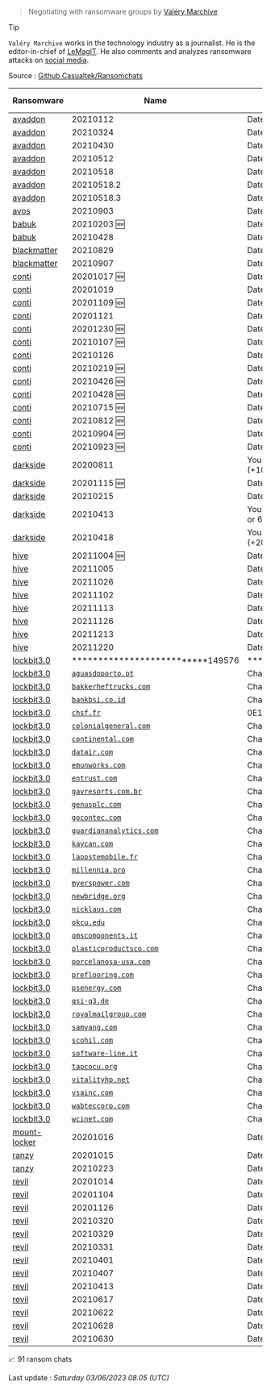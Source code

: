 
> Negotiating with ransomware groups by [Valéry Marchive](https://twitter.com/ValeryMarchive)

> [!TIP]
> `Valéry Marchive` works in the technology industry as a journalist. He is the editor-in-chief of [LeMagIT](https://www.lemagit.fr). He also comments and analyzes ransomware attacks on [social media](https://twitter.com/valerymarchive?lang=en).
> 
Source : [Github Casualtek/Ransomchats](https://github.com/Casualtek/Ransomchats/)
 
   
 
| Ransomware | Name | Desc. | # Msg | Chat | 
|---|---|---|---|---|
| [avaddon](profiles.md?id=avaddon)  | 20210112  | Date: 2021-01-12 | 25 | <a href="https://chat.ransomware.live/chat/avaddon/20210112.html" target=_blank> 💬 </a> | 
| [avaddon](profiles.md?id=avaddon)  | 20210324  | Date: 2021-03-24 | 73 | <a href="https://chat.ransomware.live/chat/avaddon/20210324.html" target=_blank> 💬 </a> | 
| [avaddon](profiles.md?id=avaddon)  | 20210430  | Date: 2021-04-30 | 103 | <a href="https://chat.ransomware.live/chat/avaddon/20210430.html" target=_blank> 💬 </a> | 
| [avaddon](profiles.md?id=avaddon)  | 20210512  | Date: 2021-05-12 | 35 | <a href="https://chat.ransomware.live/chat/avaddon/20210512.html" target=_blank> 💬 </a> | 
| [avaddon](profiles.md?id=avaddon)  | 20210518  | Date: 2021-05-18 | 17 | <a href="https://chat.ransomware.live/chat/avaddon/20210518.html" target=_blank> 💬 </a> | 
| [avaddon](profiles.md?id=avaddon)  | 20210518.2  | Date: 2021-05-18 | 24 | <a href="https://chat.ransomware.live/chat/avaddon/20210518_2.html" target=_blank> 💬 </a> | 
| [avaddon](profiles.md?id=avaddon)  | 20210518.3  | Date: 2021-05-18 | 103 | <a href="https://chat.ransomware.live/chat/avaddon/20210518_3.html" target=_blank> 💬 </a> | 
| [avos](profiles.md?id=avos)  | 20210903  | Date: 2021-09-03 | 86 | <a href="https://chat.ransomware.live/chat/avos/20210903.html" target=_blank> 💬 </a> | 
| [babuk](profiles.md?id=babuk)  | 20210203   🆕 | Date: 2021-02-03 | 106 | <a href="https://chat.ransomware.live/chat/babuk/20210203.html" target=_blank> 💬 </a> | 
| [babuk](profiles.md?id=babuk)  | 20210428  | Date: 2021-04-28 | 44 | <a href="https://chat.ransomware.live/chat/babuk/20210428.html" target=_blank> 💬 </a> | 
| [blackmatter](profiles.md?id=blackmatter)  | 20210829  | Date: 2021-08-29 | 44 | <a href="https://chat.ransomware.live/chat/blackmatter/20210829.html" target=_blank> 💬 </a> | 
| [blackmatter](profiles.md?id=blackmatter)  | 20210907  | Date: 2021-09-07 | 77 | <a href="https://chat.ransomware.live/chat/blackmatter/20210907.html" target=_blank> 💬 </a> | 
| [conti](profiles.md?id=conti)  | 20201017   🆕 | Date: 2020-10-17 | 78 | <a href="https://chat.ransomware.live/chat/conti/20201017.html" target=_blank> 💬 </a> | 
| [conti](profiles.md?id=conti)  | 20201019  | Date: 2020-10-19 | 9 | <a href="https://chat.ransomware.live/chat/conti/20201019.html" target=_blank> 💬 </a> | 
| [conti](profiles.md?id=conti)  | 20201109   🆕 | Date: 2020-11-09 | 255 | <a href="https://chat.ransomware.live/chat/conti/20201109.html" target=_blank> 💬 </a> | 
| [conti](profiles.md?id=conti)  | 20201121  | Date: 2020-11-21 | 6 | <a href="https://chat.ransomware.live/chat/conti/20201121.html" target=_blank> 💬 </a> | 
| [conti](profiles.md?id=conti)  | 20201230   🆕 | Date: 2020-12-30 | 146 | <a href="https://chat.ransomware.live/chat/conti/20201230.html" target=_blank> 💬 </a> | 
| [conti](profiles.md?id=conti)  | 20210107   🆕 | Date: 2021-01-07 | 139 | <a href="https://chat.ransomware.live/chat/conti/20210107.html" target=_blank> 💬 </a> | 
| [conti](profiles.md?id=conti)  | 20210126  | Date: 2021-01-26 | 9 | <a href="https://chat.ransomware.live/chat/conti/20210126.html" target=_blank> 💬 </a> | 
| [conti](profiles.md?id=conti)  | 20210219   🆕 | Date: 2021-02-19 | 12 | <a href="https://chat.ransomware.live/chat/conti/20210219.html" target=_blank> 💬 </a> | 
| [conti](profiles.md?id=conti)  | 20210426   🆕 | Date: 2021-04-26 | 12 | <a href="https://chat.ransomware.live/chat/conti/20210426.html" target=_blank> 💬 </a> | 
| [conti](profiles.md?id=conti)  | 20210428   🆕 | Date: 2021-04-28 | 13 | <a href="https://chat.ransomware.live/chat/conti/20210428.html" target=_blank> 💬 </a> | 
| [conti](profiles.md?id=conti)  | 20210715   🆕 | Date: 2021-07-15 | 10 | <a href="https://chat.ransomware.live/chat/conti/20210715.html" target=_blank> 💬 </a> | 
| [conti](profiles.md?id=conti)  | 20210812   🆕 | Date: 2021-08-12 | 46 | <a href="https://chat.ransomware.live/chat/conti/20210812.html" target=_blank> 💬 </a> | 
| [conti](profiles.md?id=conti)  | 20210904   🆕 | Date: 2021-09-04 | 17 | <a href="https://chat.ransomware.live/chat/conti/20210904.html" target=_blank> 💬 </a> | 
| [conti](profiles.md?id=conti)  | 20210923   🆕 | Date: 2021-09-23 | 14 | <a href="https://chat.ransomware.live/chat/conti/20210923.html" target=_blank> 💬 </a> | 
| [darkside](profiles.md?id=darkside)  | 20200811  | You need pay  $ 2,000,000 190.363 BTC (+10%) or 22537.751 XMR | 85 | <a href="https://chat.ransomware.live/chat/darkside/20200811.html" target=_blank> 💬 </a> | 
| [darkside](profiles.md?id=darkside)  | 20201115   🆕 | Date: 2020-11-15 | 243 | <a href="https://chat.ransomware.live/chat/darkside/20201115.html" target=_blank> 💬 </a> | 
| [darkside](profiles.md?id=darkside)  | 20210215  | Date: 2021-02-15 | 24 | <a href="https://chat.ransomware.live/chat/darkside/20210215.html" target=_blank> 💬 </a> | 
| [darkside](profiles.md?id=darkside)  | 20210413  | You must pay  $ 250000 5.51 BTC (+20%) or 603.89 XMR | 63 | <a href="https://chat.ransomware.live/chat/darkside/20210413.html" target=_blank> 💬 </a> | 
| [darkside](profiles.md?id=darkside)  | 20210418  | You must pay  $ 10000000 220.02 BTC (+20%) or 23879.46 XMR | 10 | <a href="https://chat.ransomware.live/chat/darkside/20210418.html" target=_blank> 💬 </a> | 
| [hive](profiles.md?id=hive)  | 20211004   🆕 | Date: 2021-10-04 | 70 | <a href="https://chat.ransomware.live/chat/hive/20211004.html" target=_blank> 💬 </a> | 
| [hive](profiles.md?id=hive)  | 20211005  | Date: 2021-10-05 | 19 | <a href="https://chat.ransomware.live/chat/hive/20211005.html" target=_blank> 💬 </a> | 
| [hive](profiles.md?id=hive)  | 20211026  | Date: 2021-10-26 | 46 | <a href="https://chat.ransomware.live/chat/hive/20211026.html" target=_blank> 💬 </a> | 
| [hive](profiles.md?id=hive)  | 20211102  | Date: 2021-11-02 | 58 | <a href="https://chat.ransomware.live/chat/hive/20211102.html" target=_blank> 💬 </a> | 
| [hive](profiles.md?id=hive)  | 20211113  | Date: 2021-11-13 | 136 | <a href="https://chat.ransomware.live/chat/hive/20211113.html" target=_blank> 💬 </a> | 
| [hive](profiles.md?id=hive)  | 20211126  | Date: 2021-11-26 | 4 | <a href="https://chat.ransomware.live/chat/hive/20211126.html" target=_blank> 💬 </a> | 
| [hive](profiles.md?id=hive)  | 20211213  | Date: 2021-12-13 | 15 | <a href="https://chat.ransomware.live/chat/hive/20211213.html" target=_blank> 💬 </a> | 
| [hive](profiles.md?id=hive)  | 20211220  | Date: 2021-12-20 | 24 | <a href="https://chat.ransomware.live/chat/hive/20211220.html" target=_blank> 💬 </a> | 
| [lockbit3.0](profiles.md?id=lockbit3)  | **************************149576  | **************************149576 | 17 | <a href="https://chat.ransomware.live/chat/lockbit3.0/**************************149576.html" target=_blank> 💬 </a> | 
| [lockbit3.0](profiles.md?id=lockbit3)  | [`aguasdoporto.pt`](https://www.aguasdoporto.pt)  | Chat: *************83E824 | 3 | <a href="https://chat.ransomware.live/chat/lockbit3.0/aguasdoporto_pt.html" target=_blank> 💬 </a> | 
| [lockbit3.0](profiles.md?id=lockbit3)  | [`bakkerheftrucks.com`](https://www.bakkerheftrucks.com)  | Chat: *************E06EBD | 27 | <a href="https://chat.ransomware.live/chat/lockbit3.0/bakkerheftrucks_com.html" target=_blank> 💬 </a> | 
| [lockbit3.0](profiles.md?id=lockbit3)  | [`bankbsi.co.id`](https://www.bankbsi.co.id)  | Chat: *************6B2E47 | 27 | <a href="https://chat.ransomware.live/chat/lockbit3.0/bankbsi_co_id.html" target=_blank> 💬 </a> | 
| [lockbit3.0](profiles.md?id=lockbit3)  | [`chsf.fr`](https://www.chsf.fr)  | 0E1263992076698458ABCB025007C6FF | 42 | <a href="https://chat.ransomware.live/chat/lockbit3.0/chsf_fr.html" target=_blank> 💬 </a> | 
| [lockbit3.0](profiles.md?id=lockbit3)  | [`colonialgeneral.com`](https://www.colonialgeneral.com)  | Chat: *************E3E6E9 | 25 | <a href="https://chat.ransomware.live/chat/lockbit3.0/colonialgeneral_com.html" target=_blank> 💬 </a> | 
| [lockbit3.0](profiles.md?id=lockbit3)  | [`continental.com`](https://www.continental.com)  | Chat: *************830677 | 37 | <a href="https://chat.ransomware.live/chat/lockbit3.0/continental_com.html" target=_blank> 💬 </a> | 
| [lockbit3.0](profiles.md?id=lockbit3)  | [`datair.com`](https://www.datair.com)  | Chat: *************138292 | 106 | <a href="https://chat.ransomware.live/chat/lockbit3.0/datair_com.html" target=_blank> 💬 </a> | 
| [lockbit3.0](profiles.md?id=lockbit3)  | [`emunworks.com`](https://www.emunworks.com)  | Chat: *************FD63B4 | 8 | <a href="https://chat.ransomware.live/chat/lockbit3.0/emunworks_com.html" target=_blank> 💬 </a> | 
| [lockbit3.0](profiles.md?id=lockbit3)  | [`entrust.com`](https://www.entrust.com)  | Chat: *************58E425 | 29 | <a href="https://chat.ransomware.live/chat/lockbit3.0/entrust_com.html" target=_blank> 💬 </a> | 
| [lockbit3.0](profiles.md?id=lockbit3)  | [`gavresorts.com.br`](https://www.gavresorts.com.br)  | Chat: *************5571ED | 6 | <a href="https://chat.ransomware.live/chat/lockbit3.0/gavresorts_com_br.html" target=_blank> 💬 </a> | 
| [lockbit3.0](profiles.md?id=lockbit3)  | [`genusplc.com`](https://www.genusplc.com)  | Chat: *************3FB886 | 34 | <a href="https://chat.ransomware.live/chat/lockbit3.0/genusplc_com.html" target=_blank> 💬 </a> | 
| [lockbit3.0](profiles.md?id=lockbit3)  | [`gocontec.com`](https://www.gocontec.com)  | Chat: *************D530E1 | 52 | <a href="https://chat.ransomware.live/chat/lockbit3.0/gocontec_com.html" target=_blank> 💬 </a> | 
| [lockbit3.0](profiles.md?id=lockbit3)  | [`guardiananalytics.com`](https://www.guardiananalytics.com)  | Chat: *************E1F5B5 | 27 | <a href="https://chat.ransomware.live/chat/lockbit3.0/guardiananalytics_com.html" target=_blank> 💬 </a> | 
| [lockbit3.0](profiles.md?id=lockbit3)  | [`kaycan.com`](https://www.kaycan.com)  | Chat: *************7E0E3E | 94 | <a href="https://chat.ransomware.live/chat/lockbit3.0/kaycan_com.html" target=_blank> 💬 </a> | 
| [lockbit3.0](profiles.md?id=lockbit3)  | [`lapostemobile.fr`](https://www.lapostemobile.fr)  | Chat: *************DD3ED9 | 93 | <a href="https://chat.ransomware.live/chat/lockbit3.0/lapostemobile_fr.html" target=_blank> 💬 </a> | 
| [lockbit3.0](profiles.md?id=lockbit3)  | [`millennia.pro`](https://www.millennia.pro)  | Chat: *************83E679 | 43 | <a href="https://chat.ransomware.live/chat/lockbit3.0/millennia_pro.html" target=_blank> 💬 </a> | 
| [lockbit3.0](profiles.md?id=lockbit3)  | [`myerspower.com`](https://www.myerspower.com)  | Chat: *************C28148 | 99 | <a href="https://chat.ransomware.live/chat/lockbit3.0/myerspower_com.html" target=_blank> 💬 </a> | 
| [lockbit3.0](profiles.md?id=lockbit3)  | [`newbridge.org`](https://www.newbridge.org)  | Chat: *************FFFFFF | 70 | <a href="https://chat.ransomware.live/chat/lockbit3.0/newbridge_org.html" target=_blank> 💬 </a> | 
| [lockbit3.0](profiles.md?id=lockbit3)  | [`nicklaus.com`](https://www.nicklaus.com)  | Chat: *************EDEF83 | 43 | <a href="https://chat.ransomware.live/chat/lockbit3.0/nicklaus_com.html" target=_blank> 💬 </a> | 
| [lockbit3.0](profiles.md?id=lockbit3)  | [`okcu.edu`](https://www.okcu.edu)  | Chat: *************48F187 | 56 | <a href="https://chat.ransomware.live/chat/lockbit3.0/okcu_edu.html" target=_blank> 💬 </a> | 
| [lockbit3.0](profiles.md?id=lockbit3)  | [`omscomponents.it`](https://www.omscomponents.it)  | Chat: *************6061AC | 66 | <a href="https://chat.ransomware.live/chat/lockbit3.0/omscomponents_it.html" target=_blank> 💬 </a> | 
| [lockbit3.0](profiles.md?id=lockbit3)  | [`plasticproductsco.com`](https://www.plasticproductsco.com)  | Chat: *************8FD3F5 | 28 | <a href="https://chat.ransomware.live/chat/lockbit3.0/plasticproductsco_com.html" target=_blank> 💬 </a> | 
| [lockbit3.0](profiles.md?id=lockbit3)  | [`porcelanosa-usa.com`](https://www.porcelanosa-usa.com)  | Chat: *************A3A3A4 | 8 | <a href="https://chat.ransomware.live/chat/lockbit3.0/porcelanosa-usa_com.html" target=_blank> 💬 </a> | 
| [lockbit3.0](profiles.md?id=lockbit3)  | [`preflooring.com`](https://www.preflooring.com)  | Chat: *************645926 | 17 | <a href="https://chat.ransomware.live/chat/lockbit3.0/preflooring_com.html" target=_blank> 💬 </a> | 
| [lockbit3.0](profiles.md?id=lockbit3)  | [`psenergy.com`](https://www.psenergy.com)  | Chat: *************1E97B3 | 25 | <a href="https://chat.ransomware.live/chat/lockbit3.0/psenergy_com.html" target=_blank> 💬 </a> | 
| [lockbit3.0](profiles.md?id=lockbit3)  | [`qsi-q3.de`](https://www.qsi-q3.de)  | Chat: *************D81BF2 | 20 | <a href="https://chat.ransomware.live/chat/lockbit3.0/qsi-q3_de.html" target=_blank> 💬 </a> | 
| [lockbit3.0](profiles.md?id=lockbit3)  | [`royalmailgroup.com`](https://www.royalmailgroup.com)  | Chat: *************E3E68C | 103 | <a href="https://chat.ransomware.live/chat/lockbit3.0/royalmailgroup_com.html" target=_blank> 💬 </a> | 
| [lockbit3.0](profiles.md?id=lockbit3)  | [`samyang.com`](https://www.samyang.com)  | Chat: *************21837D | 237 | <a href="https://chat.ransomware.live/chat/lockbit3.0/samyang_com.html" target=_blank> 💬 </a> | 
| [lockbit3.0](profiles.md?id=lockbit3)  | [`scohil.com`](https://www.scohil.com)  | Chat: *************C0C807 | 29 | <a href="https://chat.ransomware.live/chat/lockbit3.0/scohil_com.html" target=_blank> 💬 </a> | 
| [lockbit3.0](profiles.md?id=lockbit3)  | [`software-line.it`](https://www.software-line.it)  | Chat: *************4E978C | 30 | <a href="https://chat.ransomware.live/chat/lockbit3.0/software-line_it.html" target=_blank> 💬 </a> | 
| [lockbit3.0](profiles.md?id=lockbit3)  | [`tapcocu.org`](https://www.tapcocu.org)  | Chat: *************888989 | 215 | <a href="https://chat.ransomware.live/chat/lockbit3.0/tapcocu_org.html" target=_blank> 💬 </a> | 
| [lockbit3.0](profiles.md?id=lockbit3)  | [`vitalityhp.net`](https://www.vitalityhp.net)  | Chat: *************DFC2C5 | 73 | <a href="https://chat.ransomware.live/chat/lockbit3.0/vitalityhp_net.html" target=_blank> 💬 </a> | 
| [lockbit3.0](profiles.md?id=lockbit3)  | [`vsainc.com`](https://www.vsainc.com)  | Chat: *************CED340 | 21 | <a href="https://chat.ransomware.live/chat/lockbit3.0/vsainc_com.html" target=_blank> 💬 </a> | 
| [lockbit3.0](profiles.md?id=lockbit3)  | [`wabteccorp.com`](https://www.wabteccorp.com)  | Chat: *************89AFE8 | 39 | <a href="https://chat.ransomware.live/chat/lockbit3.0/wabteccorp_com.html" target=_blank> 💬 </a> | 
| [lockbit3.0](profiles.md?id=lockbit3)  | [`wcinet.com`](https://www.wcinet.com)  | Chat: *************7240FE | 34 | <a href="https://chat.ransomware.live/chat/lockbit3.0/wcinet_com.html" target=_blank> 💬 </a> | 
| [mount-locker](profiles.md?id=mount-locker)  | 20201016  | Date: 2020-10-16 | 60 | <a href="https://chat.ransomware.live/chat/mount-locker/20201016.html" target=_blank> 💬 </a> | 
| [ranzy](profiles.md?id=ranzy)  | 20201015  | Date: 2020-10-15 | 36 | <a href="https://chat.ransomware.live/chat/ranzy/20201015.html" target=_blank> 💬 </a> | 
| [ranzy](profiles.md?id=ranzy)  | 20210223  | Date: 2021-02-23 | 20 | <a href="https://chat.ransomware.live/chat/ranzy/20210223.html" target=_blank> 💬 </a> | 
| [revil](profiles.md?id=revil)  | 20201014  | Date: 2020-10-14 | 72 | <a href="https://chat.ransomware.live/chat/revil/20201014.html" target=_blank> 💬 </a> | 
| [revil](profiles.md?id=revil)  | 20201104  | Date: 2020-11-04 | 63 | <a href="https://chat.ransomware.live/chat/revil/20201104.html" target=_blank> 💬 </a> | 
| [revil](profiles.md?id=revil)  | 20201126  | Date: 2020-11-26 | 79 | <a href="https://chat.ransomware.live/chat/revil/20201126.html" target=_blank> 💬 </a> | 
| [revil](profiles.md?id=revil)  | 20210320  | Date: 2021-03-20 | 13 | <a href="https://chat.ransomware.live/chat/revil/20210320.html" target=_blank> 💬 </a> | 
| [revil](profiles.md?id=revil)  | 20210329  | Date: 2021-03-29 | 43 | <a href="https://chat.ransomware.live/chat/revil/20210329.html" target=_blank> 💬 </a> | 
| [revil](profiles.md?id=revil)  | 20210331  | Date: 2021-03-31 | 23 | <a href="https://chat.ransomware.live/chat/revil/20210331.html" target=_blank> 💬 </a> | 
| [revil](profiles.md?id=revil)  | 20210401  | Date: 2021-04-01 | 78 | <a href="https://chat.ransomware.live/chat/revil/20210401.html" target=_blank> 💬 </a> | 
| [revil](profiles.md?id=revil)  | 20210407  | Date: 2021-04-07 | 15 | <a href="https://chat.ransomware.live/chat/revil/20210407.html" target=_blank> 💬 </a> | 
| [revil](profiles.md?id=revil)  | 20210413  | Date: 2021-04-13 | 156 | <a href="https://chat.ransomware.live/chat/revil/20210413.html" target=_blank> 💬 </a> | 
| [revil](profiles.md?id=revil)  | 20210617  | Date: 2021-06-17 | 67 | <a href="https://chat.ransomware.live/chat/revil/20210617.html" target=_blank> 💬 </a> | 
| [revil](profiles.md?id=revil)  | 20210622  | Date: 2021-06-22 | 52 | <a href="https://chat.ransomware.live/chat/revil/20210622.html" target=_blank> 💬 </a> | 
| [revil](profiles.md?id=revil)  | 20210628  | Date: 2021-06-28 | 39 | <a href="https://chat.ransomware.live/chat/revil/20210628.html" target=_blank> 💬 </a> | 
| [revil](profiles.md?id=revil)  | 20210630  | Date: 2021-06-30 | 42 | <a href="https://chat.ransomware.live/chat/revil/20210630.html" target=_blank> 💬 </a> | 

📈 91 ransom chats
 
Last update : _Saturday 03/06/2023 08.05 (UTC)_
